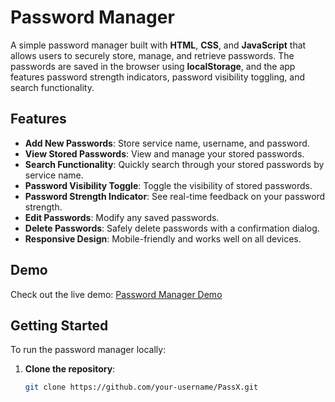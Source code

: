 # Password Manager

A simple password manager built with **HTML**, **CSS**, and **JavaScript** that allows users to securely store, manage, and retrieve passwords. The passwords are saved in the browser using **localStorage**, and the app features password strength indicators, password visibility toggling, and search functionality.

## Features
- **Add New Passwords**: Store service name, username, and password.
- **View Stored Passwords**: View and manage your stored passwords.
- **Search Functionality**: Quickly search through your stored passwords by service name.
- **Password Visibility Toggle**: Toggle the visibility of stored passwords.
- **Password Strength Indicator**: See real-time feedback on your password strength.
- **Edit Passwords**: Modify any saved passwords.
- **Delete Passwords**: Safely delete passwords with a confirmation dialog.
- **Responsive Design**: Mobile-friendly and works well on all devices.

## Demo

Check out the live demo: [Password Manager Demo](#)

## Getting Started

To run the password manager locally:

1. **Clone the repository**:
   ```bash
   git clone https://github.com/your-username/PassX.git
